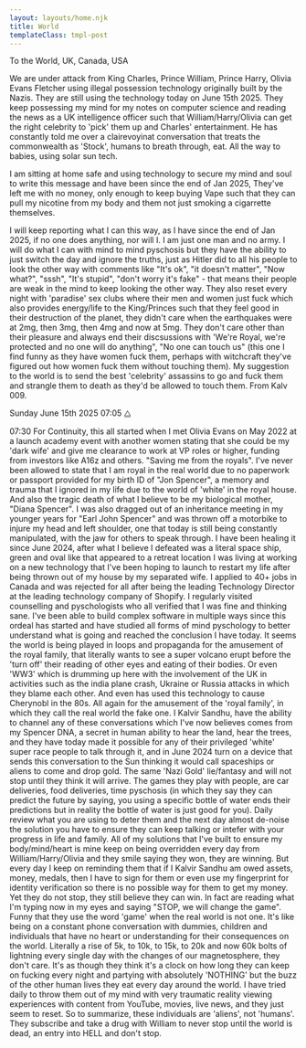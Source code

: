 ```yaml
---
layout: layouts/home.njk
title: World
templateClass: tmpl-post
---
```


To the World, UK, Canada, USA

We are under attack from King Charles, Prince William, Prince Harry, Olivia Evans Fletcher using illegal possession technology originally built by the Nazis.
They are still using the technology today on June 15th 2025. They keep possessing my mind for my notes on computer science and reading the news as a UK intelligence officer such that William/Harry/Olivia can get the right celebrity to 'pick' them up and Charles' entertainment. He has constantly told me over a clairevoyinat conversation that treats the commonwealth as 'Stock', humans to breath through, eat. All the way to babies, using solar sun tech.

I am sitting at home safe and using technology to secure my mind and soul to write this message and have been since the end of Jan 2025, They've left me with no money, only enough to keep buying Vape such that they can pull my nicotine from my body and them not just smoking a cigarrette themselves.

I will keep reporting what I can this way, as I have since the end of Jan 2025, if no one does anything, nor will I. I am just one man and no army. I will do what I can with mind to mind pyschosis but they have the ability to just switch the day and ignore the truths, just as Hitler did to all his people to look the other way with comments like "It's ok", "it doesn't matter", "Now what?", "sssh", "It's stupid", "don't worry it's fake" - that means their people are weak in the mind to keep looking the other way. They also reset every night with 'paradise' sex clubs where their men and women just fuck which also provides energy/life to the King/Princes such that they feel good in their destruction of the planet, they didn't care when the earthquakes were at 2mg, then 3mg, then 4mg and now at 5mg. They don't care other than their pleasure and always end their discsussions with 'We're Royal, we're protected and no one will do anything", "No one can touch us" (this one I find funny as they have women fuck them, perhaps with witchcraft they've figured out how women fuck them without touching them). My suggestion to the world is to send the best 'celebrity' assassins to go and fuck them and strangle them to death as they'd be allowed to touch them. From Kalv 009.

Sunday June 15th 2025 07:05
⧋

07:30
For Continuity, this all started when I met Olivia Evans on May 2022 at a launch academy event with another women stating that she could be my 'dark wife' and give me clearance to work at VP roles or higher, funding from investors like A16z and others. "Saving me from the royals". I've never been allowed to state that I am royal in the real world due to no paperwork or passport provided for my birth ID of "Jon Spencer", a memory and trauma that I ignored in my life due to the world of 'white' in the royal house. And also the tragic death of what I believe to be my biological mother, "Diana Spencer". I was also dragged out of an inheritance meeting in my younger years for "Earl John Spencer" and was thrown off a motorbike to injure my head and left shoulder, one that today is still being constantly manipulated, with the jaw for others to speak through. I have been healing it since June 2024, after what I believe I defeated was a literal space ship, green and oval like that appeared to a retreat location I was living at working on a new technology that I've been hoping to launch to restart my life after being thrown out of my house by my separated wife. I applied to 40+ jobs in Canada and was rejected for all after being the leading Technology Director at the leading technology company of Shopify. I regularly visited counselling and pyschologists who all verified that I was fine and thinking sane. I've been able to build complex software in multiple ways since this ordeal has started and have studied all forms of mind pyschology to better understand what is going and reached the conclusion I have today.
It seems the world is being played in loops and propaganda for the amusement of the royal family, that literally wants to see a super volcano erupt before the 'turn off' their reading of other eyes and eating of their bodies. Or even 'WW3' which is drumming up here with the involvement of the UK in activities such as the india plane crash, Ukraine or Russia attacks in which they blame each other. And even has used this technology to cause Cherynobl in the 80s. All again for the amusement of the 'royal family', in which they call the real world the fake one.
I Kalvir Sandhu, have the ability to channel any of these conversations which I've now believes comes from my Spencer DNA, a secret in human ability to hear the land, hear the trees, and they have today made it possible for any of their privileged 'white' super race people to talk through it, and in June 2024 turn on a device that sends this conversation to the Sun thinking it would call spaceships or aliens to come and drop gold. The same 'Nazi Gold' lie/fantasy and will not stop until they think it will arrive.
The games they play with people, are car deliveries, food deliveries, time pyschosis (in which they say they can predict the future by saying, you using a specific bottle of water ends their predictions but in reality the bottle of water is just good for you). Daily review what you are using to deter them and the next day almost de-noise the solution you have to ensure they can keep talking or intefer with your progress in life and family.
All of my solutions that I've built to ensure my body/mind/heart is mine keep on being overridden every day from William/Harry/Olivia and they smile saying they won, they are winning. But every day I keep on reminding them that if I Kalvir Sandhu am owed assets, money, medals, then I have to sign for them or even use my fingerprint for identity verification so there is no possible way for them to get my money. Yet they do not stop, they still believe they can win. In fact are reading what I'm typing now in my eyes and saying "STOP, we will change the game". Funny that they use the word 'game' when the real world is not one. It's like being on a constant phone conversation with dummies, children and individuals that have no heart or understanding for their consequences on the world. Literally a rise of 5k, to 10k, to 15k, to 20k and now 60k bolts of lightning every single day with the changes of our magnetosphere, they don't care. It's as though they think it's a clock on how long they can keep on fucking every night and partying with absolutely 'NOTHING' but the buzz of the other human lives they eat every day around the world. I have tried daily to throw them out of my mind with very traumatic reality viewing experiences with content from YouTube, movies, live news, and they just seem to reset. So to summarize, these individuals are 'aliens', not 'humans'. They subscribe and take a drug with William to never stop until the world is dead, an entry into HELL and don't stop.
